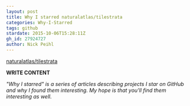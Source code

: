 ```yaml
---
layout: post
title: Why I starred naturalatlas/tilestrata
categories: Why-I-Starred
tags: github
stardate: 2015-10-06T15:28:11Z
gh_id: 27924727
author: Nick Peihl
---
```


[naturalatlas/tilestrata](star.repo.html_url)

**WRITE CONTENT**

*"Why I starred" is a series of articles describing projects I star on GitHub and why I found them interesting. My hope is that you'll find them interesting as well.*

